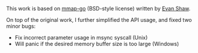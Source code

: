 This work is based on [mmap-go][] (BSD-style license) written by [Evan Shaw][].

On top of the original work, I further simplified the API usage, and fixed two minor bugs:

- Fix incorrect parameter usage in msync syscall (Unix)
- Will panic if the desired memory buffer size is too large (Windows)

[mmap-go]: https://github.com/edsrzf/mmap-go
[Evan Shaw]: https://github.com/edsrzf/
